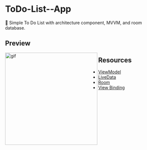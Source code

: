 # ToDo-List--App
📝 Simple To Do List with architecture component, MVVM, and room database.
## Preview
<p><img align="left" alt="gif" src="https://github.com/mohammedalsharif/ToDo-List--App/blob/master/demo/preview.gif" width="300" style="max-width: 100%;"></p>

## Resources
- [ViewModel](https://developer.android.com/topic/libraries/architecture/viewmodel)
- [LiveData](https://developer.android.com/topic/libraries/architecture/livedata)
- [Room](https://developer.android.com/jetpack/androidx/releases/room)
- [View Binding](https://developer.android.com/topic/libraries/view-binding)

